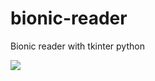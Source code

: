 # bionic-reader
Bionic reader with tkinter python

<img src="https://bionic-reading.com/wp-content/uploads/2021/11/Bionic_Reading_App-Design_Mit_Lesemodus_E.png">

